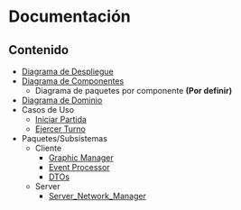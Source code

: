 # Documentación

## Contenido

- [Diagrama de Despliegue](/docs/diagrams/Deploy_Diagram.md)
- [Diagrama de Componentes](/docs/diagrams/Components_Diagram.md)
  - Diagrama de paquetes por componente **(Por definir)**
- [Diagrama de Dominio](/docs/diagrams/DD_client.md)
- Casos de Uso
  - [Iniciar Partida](/docs/diagrams/Iniciar_Partida.md)
  - [Ejercer Turno](/docs/diagrams/Ejercer_Turno.md)
- Paquetes/Subsistemas
  - Cliente
    - [Graphic Manager](/docs/diagrams/Graphic_Manager.md)
    - [Event Processor](/docs/diagrams/Event_Processor.md)
    - [DTOs](/docs/diagrams/dtos.md)
  - Server
    - [Server_Network_Manager](/docs/diagrams/Server_Network_Manager.md)
